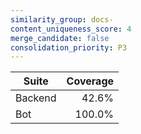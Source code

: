 ```yaml
---
similarity_group: docs-
content_uniqueness_score: 4
merge_candidate: false
consolidation_priority: P3
---
```

| Suite | Coverage |
| --- | ---: |
| Backend | 42.6% |
| Bot | 100.0% |
